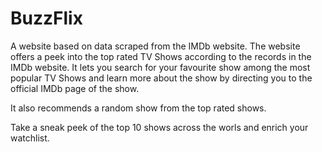 # BuzzFlix

A website based on data scraped from the IMDb website. The website offers a peek into the top rated TV Shows according to the records in the IMDb website. It lets you search for your favourite show among the most popular TV Shows and learn more about the show by directing you to the official IMDb page of the show.

It also recommends a random show from the top rated shows.

Take a sneak peek of the top 10 shows across the worls and enrich your watchlist.
